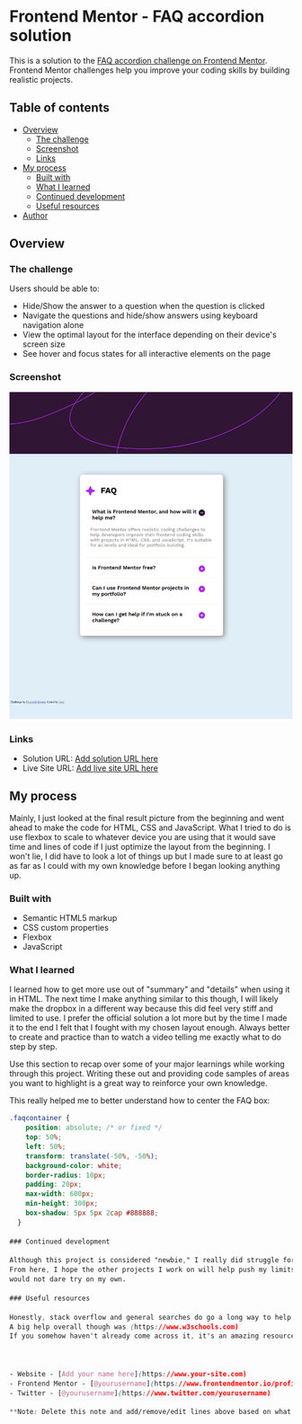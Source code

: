 # Frontend Mentor - FAQ accordion solution

This is a solution to the [FAQ accordion challenge on Frontend Mentor](https://www.frontendmentor.io/challenges/faq-accordion-wyfFdeBwBz). Frontend Mentor challenges help you improve your coding skills by building realistic projects. 

## Table of contents

- [Overview](#overview)
  - [The challenge](#the-challenge)
  - [Screenshot](#screenshot)
  - [Links](#links)
- [My process](#my-process)
  - [Built with](#built-with)
  - [What I learned](#what-i-learned)
  - [Continued development](#continued-development)
  - [Useful resources](#useful-resources)
- [Author](#author)

## Overview

### The challenge

Users should be able to:

- Hide/Show the answer to a question when the question is clicked
- Navigate the questions and hide/show answers using keyboard navigation alone
- View the optimal layout for the interface depending on their device's screen size
- See hover and focus states for all interactive elements on the page

### Screenshot
![alt text](<Faq Final Screenshot.png>)

### Links

- Solution URL: [Add solution URL here](https://your-solution-url.com)
- Live Site URL: [Add live site URL here](https://your-live-site-url.com)

## My process

Mainly, I just looked at the final result picture from the beginning and went ahead to make the code for HTML, CSS and JavaScript. What I tried to do is use flexbox to scale to whatever device you are using that it
would save time and lines of code if I just optimize the layout from the beginning. I won't lie, I did have to look a lot of things up but I made sure to at least go as far as I could with my own knowledge before I
began looking anything up.

### Built with

- Semantic HTML5 markup
- CSS custom properties
- Flexbox
- JavaScript

### What I learned

I learned how to get more use out of "summary" and "details" when using it in HTML. The next time I make anything similar to this though, I will
likely make the dropbox in a different way because this did feel very stiff and limited to use. I prefer the official solution a lot more
but by the time I made it to the end I felt that I fought with my chosen layout enough. Always better to create and practice than to watch
a video telling me exactly what to do step by step.

Use this section to recap over some of your major learnings while working through this project. Writing these out and providing code samples of areas you want to highlight is a great way to reinforce your own knowledge.


This really helped me to better understand how to center the FAQ box:
```css
.faqcontainer {
    position: absolute; /* or fixed */
    top: 50%;
    left: 50%;
    transform: translate(-50%, -50%);
    background-color: white;
    border-radius: 10px;
    padding: 20px;
    max-width: 600px;
    min-height: 300px;
    box-shadow: 5px 5px 2cap #888888;
  }  

### Continued development

Although this project is considered "newbie," I really did struggle for a while with this one but it is well known that you can't grow or learn without pain.
From here, I hope the other projects I work on will help push my limits so I can become more comfortable with concepts that I normally
would not dare try on my own.

### Useful resources

Honestly, stack overflow and general searches do go a long way to help you with any problems or questions you may have.
A big help overall though was (https://www.w3schools.com)
If you somehow haven't already come across it, it's an amazing resource for any and all methods of programming.



- Website - [Add your name here](https://www.your-site.com)
- Frontend Mentor - [@yourusername](https://www.frontendmentor.io/profile/yourusername)
- Twitter - [@yourusername](https://www.twitter.com/yourusername)

**Note: Delete this note and add/remove/edit lines above based on what links you'd like to share.**
